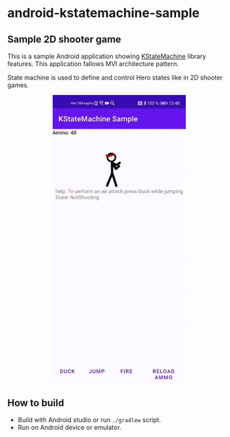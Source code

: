 # android-kstatemachine-sample

## Sample 2D shooter game

This is a sample Android application showing [KStateMachine](https://github.com/nsk90/kstatemachine) library features.
This application fallows MVI architecture pattern.

State machine is used to define and control Hero states like in 2D shooter games.

<p align="center">
  <img src="./images/android-app-sample.gif" alt="App sample" width="300"/>
</p>

## How to build

* Build with Android studio or run `./gradlew` script.
* Run on Android device or emulator.
